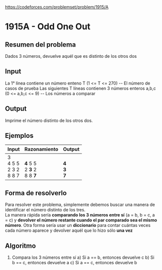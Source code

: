 https://codeforces.com/problemset/problem/1915/A

# 1915A - Odd One Out 

## Resumen del problema
Dados 3 números, devuelve aquél que es distinto de los otros dos

## Input
La 1° línea contiene un número enteno T (1 <= T <= 270) -- El número de casos de prueba
Las siguientes T líneas contienen 3 números enteros a,b,c (0 <= a,b,c <= 9) -- Los números a comparar

## Output
Imprime el número distinto de los otros dos.

## Ejemplos
| Input             | Razonamiento  | Output    |
| ----------------- | :------------ | --------- |
| 3 <br> 4 5 5 <br> 2 3 2 <br> 8 8 7 | <br> **4** 5 5 <br> 2 **3** 2 <br> 8 8 **7** | <br> **4** <br> **3** <br> **7** |

## Forma de resolverlo
Para resolver este problema, simplemente debemos buscar una manera de identificar el número distinto de los tres. \
La manera rápida sería **comparando los 3 números entre sí** (a = b, b = c, a = c) y **devolver el número restante cuando el par comparado sea el mismo número**. Otra forma sería usar un **diccionario** para contar cuántas veces cada número aparece y devolver aquél que lo hizo sólo **una vez**

## Algoritmo
1) Compara los 3 números entre sí
a) Si a == b, entonces devuelve c
b) Si b == c, entonces devuelve a
c) Si a == c, entonces devuelve b